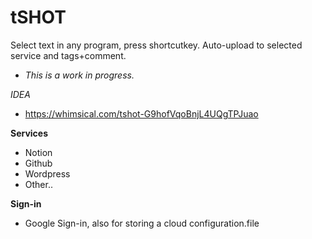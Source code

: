 # tSHOT
Select text in any program, press shortcutkey. Auto-upload to selected service and tags+comment.

- *This is a work in progress.*

*IDEA*
- https://whimsical.com/tshot-G9hofVqoBnjL4UQgTPJuao

**Services**
- Notion
- Github
- Wordpress
- Other..

**Sign-in**
- Google Sign-in, also for storing a cloud configuration.file
